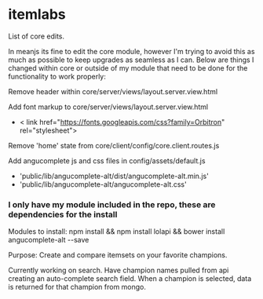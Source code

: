 # itemlabs

List of core edits.

In meanjs its fine to edit the core module, however I'm trying to avoid this as much as possible to keep upgrades as seamless as I can. Below are things I changed within core or outside of my module that need to be done for the functionality to work properly:

Remove header within core/server/views/layout.server.view.html

Add font markup to core/server/views/layout.server.view.html
  - < link href="https://fonts.googleapis.com/css?family=Orbitron" rel="stylesheet">

Remove 'home' state from core/client/config/core.client.routes.js

Add angucomplete js and css files in config/assets/default.js
  - 'public/lib/angucomplete-alt/dist/angucomplete-alt.min.js'
  - 'public/lib/angucomplete-alt/angucomplete-alt.css'


### I only have my module included in the repo, these are dependencies for the install
Modules to install:
npm install && npm install lolapi && bower install angucomplete-alt --save



Purpose:
Create and compare itemsets on your favorite champions.

Currently working on search. Have champion names pulled from api creating an auto-complete search field.
When a champion is selected, data is returned for that champion from mongo.
